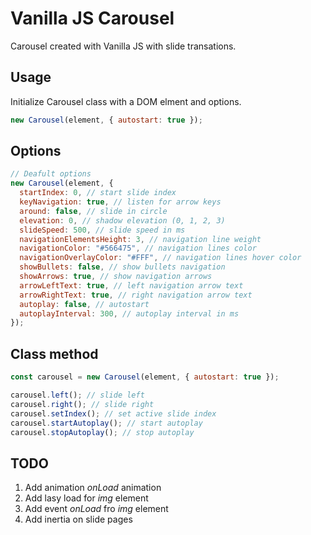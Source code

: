 # Vanilla JS Carousel

Carousel created with Vanilla JS with slide transations.

## Usage

Initialize Carousel class with a DOM elment and options.

```js
new Carousel(element, { autostart: true });
```

## Options

```js
// Deafult options
new Carousel(element, {
  startIndex: 0, // start slide index
  keyNavigation: true, // listen for arrow keys
  around: false, // slide in circle
  elevation: 0, // shadow elevation (0, 1, 2, 3)
  slideSpeed: 500, // slide speed in ms
  navigationElementsHeight: 3, // navigation line weight
  navigationColor: "#566475", // navigation lines color
  navigationOverlayColor: "#FFF", // navigation lines hover color
  showBullets: false, // show bullets navigation
  showArrows: true, // show navigation arrows
  arrowLeftText: true, // left navigation arrow text
  arrowRightText: true, // right navigation arrow text
  autoplay: false, // autostart
  autoplayInterval: 300, // autoplay interval in ms
});
```

## Class method

```js
const carousel = new Carousel(element, { autostart: true });

carousel.left(); // slide left
carousel.right(); // slide right
carousel.setIndex(); // set active slide index
carousel.startAutoplay(); // start autoplay
carousel.stopAutoplay(); // stop autoplay
```

## TODO

1. Add animation _onLoad_ animation
2. Add lasy load for _img_ element
3. Add event _onLoad_ fro _img_ element
4. Add inertia on slide pages
